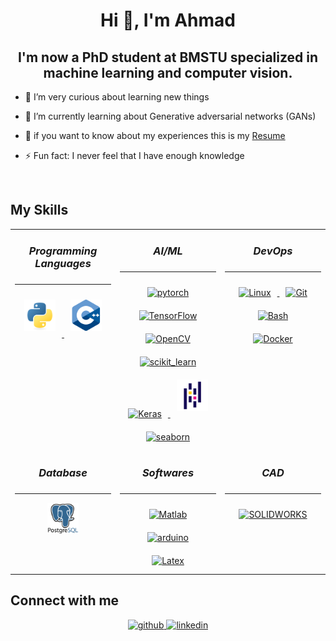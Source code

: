 # <div align="center">Hi 👋, I'm Ahmad</div>  
  

## <div align="center">I'm now a PhD student at BMSTU specialized in machine learning and computer vision.</div>  
  

- 🔭 I’m very curious about learning new things  
  

- 🌱 I’m currently learning about Generative adversarial networks (GANs)  
  

- 📄 if you want to know about my experiences this is my [Resume](https://drive.google.com/file/d/1vZRh2dD_wbR1pYjgaEUY8Wr2cuML4wAl/view?usp=sharing)  
  

- ⚡ Fun fact: I never feel that I have enough knowledge  
  

<br/>  


## My Skills 
<table><tr><td valign="top" width="33%">

### ***<div align="center">Programming Languages</div>***  

### 
  
**** 
  

<div align="center">  
<a href="https://www.python.org" target="_blank"> <img style="margin: 10px" src="https://raw.githubusercontent.com/devicons/devicon/master/icons/python/python-original.svg" alt="Python" height="50" /> </a>  
<a href="https://cplusplus.com/" target="_blank"> <img style="margin: 10px" src="https://raw.githubusercontent.com/devicons/devicon/master/icons/cplusplus/cplusplus-original.svg" alt="C++" height="50" /> </a>  
</div>  


</td><td valign="top" width="33%">

### ***<div align="center">AI/ML</div>***  
  
### 
  
****  
  
<div align="center">
<a href="https://pytorch.org/" target="_blank"> <img style="margin: 10px" src="https://www.vectorlogo.zone/logos/pytorch/pytorch-icon.svg" alt="pytorch" height="50" /> </a>  
<a href="https://www.tensorflow.org" target="_blank"> <img style="margin: 10px" src="https://www.vectorlogo.zone/logos/tensorflow/tensorflow-icon.svg" alt="TensorFlow" height="50" /> </a>    
<a href="https://opencv.org/" target="_blank"> <img style="margin: 10px" src="https://www.vectorlogo.zone/logos/opencv/opencv-icon.svg" alt="OpenCV" height="50" /> </a>
<a href="https://scikit-learn.org/" target="_blank"> <img style="margin: 10px" src="https://upload.wikimedia.org/wikipedia/commons/0/05/Scikit_learn_logo_small.svg" alt="scikit_learn" height="50" /> </a>
<a href="https://keras.io/" target="_blank"> <img style="margin: 10px" src="https://profilinator.rishav.dev/skills-assets/keras.png" alt="Keras" height="50" /> </a>
<a href="https://pandas.pydata.org/" target="_blank"> <img style="margin: 10px" src="https://raw.githubusercontent.com/devicons/devicon/2ae2a900d2f041da66e950e4d48052658d850630/icons/pandas/pandas-original.svg" alt="pandas" height="50" /> </a>
<a href="https://seaborn.pydata.org/" target="_blank"> <img style="margin: 10px" src="https://seaborn.pydata.org/_images/logo-mark-lightbg.svg" alt="seaborn" height="50" /> </a>
</div>

  
  
</td><td valign="top" width="33%">

### ***<div align="center">DevOps</div>***   

### 
  
****

<div align="center">  
<a href="https://www.linux.org/" target="_blank"><img style="margin: 10px" src="https://profilinator.rishav.dev/skills-assets/linux-original.svg" alt="Linux" height="50" /> </a>  
<a href="https://git-scm.com/" target="_blank"> <img style="margin: 10px" src="https://profilinator.rishav.dev/skills-assets/git-scm-icon.svg" alt="Git" height="50" /> </a>  
<a href="https://www.gnu.org/software/bash/" target="_blank"> <img style="margin: 10px" src="https://profilinator.rishav.dev/skills-assets/gnu_bash-icon.svg" alt="Bash" height="50" /> </a>  
<a href="https://www.docker.com/" target="_blank"><img style="margin: 10px" src="https://profilinator.rishav.dev/skills-assets/docker-original-wordmark.svg" alt="Docker" height="50" /> </a>
</div>

</td></tr>



  
  
<tr><td valign="top" width="33%">

### ***<div align="center">Database</div>***  

### 
  
**** 
  

<div align="center">
<a href="https://www.postgresql.org" target="_blank" rel="noreferrer"> <img src="https://raw.githubusercontent.com/devicons/devicon/master/icons/postgresql/postgresql-original-wordmark.svg" alt="postgresql" height="50" /> </a>
</div>  


</td> 


<td valign="top" width="33%">

### ***<div align="center">Softwares</div>***  

### 
  
**** 
  

<div align="center">  
<a href="https://www.mathworks.com/"" target="_blank"> <img style="margin: 10px" src="https://upload.wikimedia.org/wikipedia/commons/2/21/Matlab_Logo.png" alt="Matlab" height="50" /> </a>  
<a href="https://www.arduino.cc/" target="_blank"> <img style="margin: 10px" src="https://cdn.worldvectorlogo.com/logos/arduino-1.svg" alt="arduino" height="50" /> </a>
<a href="https://www.latex-project.org/" target="_blank"> <img style="margin: 10px" src="https://cdn.freebiesupply.com/logos/large/2x/latex-logo-png-transparent.png" alt="Latex" height="50" width="70" /> </a>  
</div>  


</td> 

  
  
  
<td valign="top" width="33%">

### ***<div align="center">CAD</div>***  

### 
  
**** 
  

<div align="center">  
<a href="https://www.solidworks.com/" target="_blank"> <img style="margin: 10px" src="https://cdn.worldvectorlogo.com/logos/solidworks-logo-1.svg" alt="SOLIDWORKS" height="50" width="150"" /> </a>  
</div>  


</td>   



</tr>
</table>  






 


## Connect with me  
<div align="center">
<a href="https://github.com/ahmadalideeb" target="_blank">
<img src=https://img.shields.io/badge/github-%2324292e.svg?&style=for-the-badge&logo=github&logoColor=white alt=github style="margin-bottom: 5px;" />
</a>
<a href="https://linkedin.com/in/ahmadalideeb" target="_blank">
<img src=https://img.shields.io/badge/linkedin-%231E77B5.svg?&style=for-the-badge&logo=linkedin&logoColor=white alt=linkedin style="margin-bottom: 5px;" />
</a>  
</div>  

<br />
